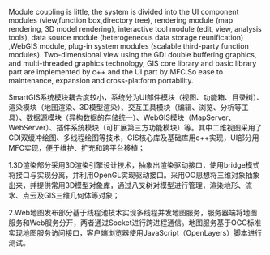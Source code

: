 Module coupling is little, the system is divided into the UI component modules (view,function box,directory tree), rendering module (map rendering, 3D model rendering), interactive tool module (edit, view, analysis tools), data source module (heterogeneous data storage reunification) ,WebGIS module, plug-in system modules (scalable third-party function modules). Two-dimensional view using the GDI double buffering graphics, and multi-threaded graphics technology, GIS core library and basic library part are implemented by c++ and the UI part by MFC.So ease to maintenance, expansion and cross-platform portability.

SmartGIS系统模块耦合度较小，系统分为UI部件模块（视图、功能箱、目录树）、渲染模块（地图渲染、3D模型渲染）、交互工具模块（编辑、浏览、分析等工具）、数据源模块（异构数据的存储统一）、WebGIS模块（MapServer、WebServer）、插件系统模块（可扩展第三方功能模块）等。其中二维视图采用了GDI双缓冲绘图、多线程绘图等技术，GIS核心库及基础库用c++实现，UI部分用MFC实现，便于维护、扩充和跨平台移植；

1.3D渲染部分采用3D渲染引擎设计技术，抽象出渲染驱动接口，使用bridge模式将接口与实现分离，并利用OpenGL实现驱动接口。采用OO思想将三维对象抽象出来，并提供常用3D模型对象库，通过八叉树对模型进行管理，渲染地形、流水、点云及GIS三维几何体等对象；

2.Web地图发布部分基于线程池技术实现多线程并发地图服务，服务器端将地图服务和Web服务分开，两者通过Socket进行跨进程通信。地图服务基于OGC标准实现地图服务访问接口，客户端浏览器使用JavaScript（OpenLayers）脚本进行测试。